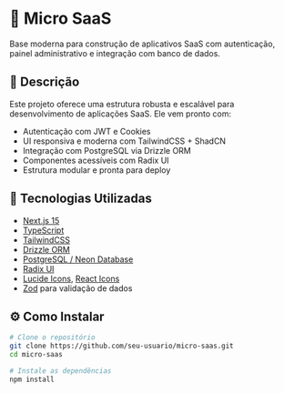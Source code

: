 # 🧩 Micro SaaS

Base moderna para construção de aplicativos SaaS com autenticação, painel administrativo e integração com banco de dados.

## 📌 Descrição

Este projeto oferece uma estrutura robusta e escalável para desenvolvimento de aplicações SaaS. Ele vem pronto com:

- Autenticação com JWT e Cookies
- UI responsiva e moderna com TailwindCSS + ShadCN
- Integração com PostgreSQL via Drizzle ORM
- Componentes acessíveis com Radix UI
- Estrutura modular e pronta para deploy

## 🚀 Tecnologias Utilizadas

- [Next.js 15](https://nextjs.org/)
- [TypeScript](https://www.typescriptlang.org/)
- [TailwindCSS](https://tailwindcss.com/)
- [Drizzle ORM](https://orm.drizzle.team/)
- [PostgreSQL / Neon Database](https://neon.tech/)
- [Radix UI](https://www.radix-ui.com/)
- [Lucide Icons](https://lucide.dev/), [React Icons](https://react-icons.github.io/)
- [Zod](https://zod.dev/) para validação de dados

## ⚙️ Como Instalar

```bash
# Clone o repositório
git clone https://github.com/seu-usuario/micro-saas.git
cd micro-saas

# Instale as dependências
npm install
```
